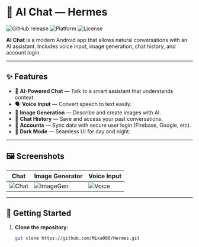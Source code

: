 # 🤖 AI Chat — Hermes

![GitHub release](https://img.shields.io/github/v/release/your-username/ai-chat-app)
![Platform](https://img.shields.io/badge/platform-Android-green)
![License](https://img.shields.io/github/license/your-username/ai-chat-app)

**AI Chat** is a modern Android app that allows natural conversations with an AI assistant. Includes voice input, image generation, chat history, and account login.

---

## ✨ Features

- 🧠 **AI-Powered Chat** — Talk to a smart assistant that understands context.
- 🗣 **Voice Input** — Convert speech to text easily.
- 🎨 **Image Generation** — Describe and create images with AI.
- 💬 **Chat History** — Save and access your past conversations.
- 👤 **Accounts** — Sync data with secure user login (Firebase, Google, etc).
- 🌙 **Dark Mode** — Seamless UI for day and night.

---

## 🖼️ Screenshots

| Chat | Image Generator | Voice Input |
|------|-----------------|-------------|
| ![Chat](screenshots/chat.png) | ![ImageGen](screenshots/imagegen.png) | ![Voice](screenshots/voice.png) |

---

## 🚀 Getting Started

1. **Clone the repository**:
   ```bash
   git clone https://github.com/Mixa080/Hermes.git
